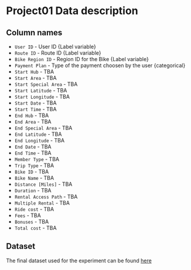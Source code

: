 # Project01 Data description

## Column names
- `User ID` -  User ID {Label variable}
- `Route ID` - Route ID {Label variable}
- `Bike Region ID` - Region ID for the Bike {Label variable}
- `Payment Plan` - Type of the payment choosen by the user {categorical}
- `Start Hub` - TBA
- `Start Area` - TBA
- `Start Special Area` - TBA
- `Start Latitude` - TBA
- `Start Longitude` - TBA
- `Start Date` - TBA
- `Start Time` - TBA
- `End Hub` - TBA
- `End Area` - TBA
- `End Special Area` - TBA
- `End Latitude` - TBA
- `End Longitude` - TBA
- `End Date` - TBA
- `End Time` - TBA
- `Member Type` - TBA
- `Trip Type` - TBA
- `Bike ID` - TBA
- `Bike Name` - TBA
- `Distance [Miles]` - TBA
- `Duration` - TBA
- `Rental Access Path` - TBA
- `Multiple Rental` - TBA
- `Ride cost` - TBA
- `Fees` - TBA
- `Bonuses` - TBA
- `Total cost` - TBA

## Dataset
The final dataset used for the experiment can be found [here](https://drive.google.com/open?id=1rnDZnrds-3BnCy_FN6IkwrUyoDlEjjmw)
